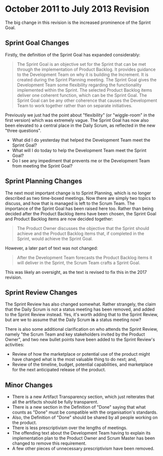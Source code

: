 # October 2011 to July 2013 Revision

The big change in this revision is the increased prominence of the Sprint Goal.

## Sprint Goal Changes

Firstly, the definition of the Sprint Goal has expanded considerably:

> The Sprint Goal is an objective set for the Sprint that can be met through the implementation of Product Backlog. It provides guidance to the Development Team on why it is building the Increment. It is created during the Sprint Planning meeting. The Sprint Goal gives the Development Team some flexibility regarding the functionality implemented within the Sprint. The selected Product Backlog items deliver one coherent function, which can be the Sprint Goal. The Sprint Goal can be any other coherence that causes the Development Team to work together rather than on separate initiatives.

Previously we just had the point about "flexibility" (or "wiggle-room" in the first version) which was extremely vague. The Sprint Goal has now also been elevated to a central place in the Daily Scrum, as reflected in the new "three questions".

- What did I do yesterday that helped the Development Team meet the Sprint Goal?
- What will I do today to help the Development Team meet the Sprint Goal?
- Do I see any impediment that prevents me or the Development Team from meeting the Sprint Goal?

## Sprint Planning Changes

The next most important change is to Sprint Planning, which is no longer described as two time-boxed meetings. Now there are simply two topics to discuss, and how that is managed is left to the Scrum Team. The importance of the Sprint Goal has been raised here too. Rather than being decided after the Product Backlog items have been chosen, the Sprint Goal and Product Backlog items are now decided together:

> The Product Owner discusses the objective that the Sprint should achieve and the Product Backlog items that, if completed in the Sprint, would achieve the Sprint Goal.

However, a later part of text was not changed:

> After the Development Team forecasts the Product Backlog items it will deliver in the Sprint, the Scrum Team crafts a Sprint Goal.

This was likely an oversight, as the text is revised to fix this in the 2017 revision.

## Sprint Review Changes

The Sprint Review has also changed somewhat. Rather strangely, the claim that the Daily Scrum is not a status meeting has been removed, and added to the Sprint Review instead. Yes, it's worth adding that to the Sprint Review, but are we to assume that the Daily Scrum **is** a status meeting now?

There is also some additional clarification on who attends the Sprint Review, namely "the Scrum Team and key stakeholders invited by the Product Owner", and two new bullet points have been added to the Sprint Review's activities:

- Review of how the marketplace or potential use of the product might have changed what is the most valuable thing to do next; and,
- Review of the timeline, budget, potential capabilities, and marketplace for the next anticipated release of the product.

## Minor Changes

- There is a new Artifact Transparency section, which just reiterates that all the artifacts should be fully transparent.
- There is a new section in the Definition of "Done" saying that what counts as "Done" must be compatible with the organisation's standards.
- Also, the Definition of "Done" should be shared by all people working on the product.
- There is less prescriptivism over the lengths of meetings.
- The offending text about the Development Team having to explain its implementation plan to the Product Owner and Scrum Master has been changed to remove this requirement.
- A few other pieces of unnecessary prescriptivism have been removed.
